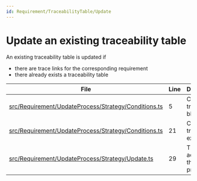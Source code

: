 ```yaml
---
id: Requirement/TraceabilityTable/Update
---
```


# Update an existing traceability table

An existing traceability table is updated if

-   there are trace links for the corresponding requirement
-   there already exists a traceability table

<div class="tracey">

| File                                                                                                                      | Line | Description                             |
| ------------------------------------------------------------------------------------------------------------------------- | ---- | --------------------------------------- |
| [src/Requirement/UpdateProcess/Strategy/Conditions.ts](../../../src/Requirement/UpdateProcess/Strategy/Conditions.ts#L5)  | 5    | Check if a tracey block exists          |
| [src/Requirement/UpdateProcess/Strategy/Conditions.ts](../../../src/Requirement/UpdateProcess/Strategy/Conditions.ts#L21) | 21   | Check if trace links exist              |
| [src/Requirement/UpdateProcess/Strategy/Update.ts](../../../src/Requirement/UpdateProcess/Strategy/Update.ts#L29)         | 29   | The update action of the update process |

</div>

